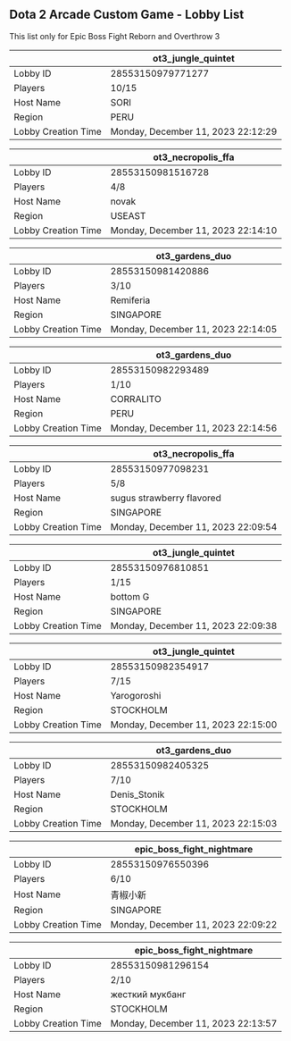 ## Dota 2 Arcade Custom Game - Lobby List

This list only for Epic Boss Fight Reborn and Overthrow 3

|  | ot3_jungle_quintet |
| ------ | ------ |
| Lobby ID | 28553150979771277 |
| Players | 10/15 |
| Host Name | SORI |
| Region | PERU |
| Lobby Creation Time | Monday, December 11, 2023 22:12:29 |


|  | ot3_necropolis_ffa |
| ------ | ------ |
| Lobby ID | 28553150981516728 |
| Players | 4/8 |
| Host Name | novak |
| Region | USEAST |
| Lobby Creation Time | Monday, December 11, 2023 22:14:10 |


|  | ot3_gardens_duo |
| ------ | ------ |
| Lobby ID | 28553150981420886 |
| Players | 3/10 |
| Host Name | Remiferia |
| Region | SINGAPORE |
| Lobby Creation Time | Monday, December 11, 2023 22:14:05 |


|  | ot3_gardens_duo |
| ------ | ------ |
| Lobby ID | 28553150982293489 |
| Players | 1/10 |
| Host Name | CORRALITO |
| Region | PERU |
| Lobby Creation Time | Monday, December 11, 2023 22:14:56 |


|  | ot3_necropolis_ffa |
| ------ | ------ |
| Lobby ID | 28553150977098231 |
| Players | 5/8 |
| Host Name | sugus strawberry flavored |
| Region | SINGAPORE |
| Lobby Creation Time | Monday, December 11, 2023 22:09:54 |


|  | ot3_jungle_quintet |
| ------ | ------ |
| Lobby ID | 28553150976810851 |
| Players | 1/15 |
| Host Name | bottom G |
| Region | SINGAPORE |
| Lobby Creation Time | Monday, December 11, 2023 22:09:38 |


|  | ot3_jungle_quintet |
| ------ | ------ |
| Lobby ID | 28553150982354917 |
| Players | 7/15 |
| Host Name | Yarogoroshi |
| Region | STOCKHOLM |
| Lobby Creation Time | Monday, December 11, 2023 22:15:00 |


|  | ot3_gardens_duo |
| ------ | ------ |
| Lobby ID | 28553150982405325 |
| Players | 7/10 |
| Host Name | Denis_Stonik |
| Region | STOCKHOLM |
| Lobby Creation Time | Monday, December 11, 2023 22:15:03 |


|  | epic_boss_fight_nightmare |
| ------ | ------ |
| Lobby ID | 28553150976550396 |
| Players | 6/10 |
| Host Name | 青椒小新 |
| Region | SINGAPORE |
| Lobby Creation Time | Monday, December 11, 2023 22:09:22 |


|  | epic_boss_fight_nightmare |
| ------ | ------ |
| Lobby ID | 28553150981296154 |
| Players | 2/10 |
| Host Name | жесткий мукбанг |
| Region | STOCKHOLM |
| Lobby Creation Time | Monday, December 11, 2023 22:13:57 |


